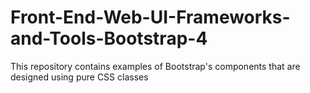 # Front-End-Web-UI-Frameworks-and-Tools-Bootstrap-4
This repository contains examples of Bootstrap's components that are designed using pure CSS classes
